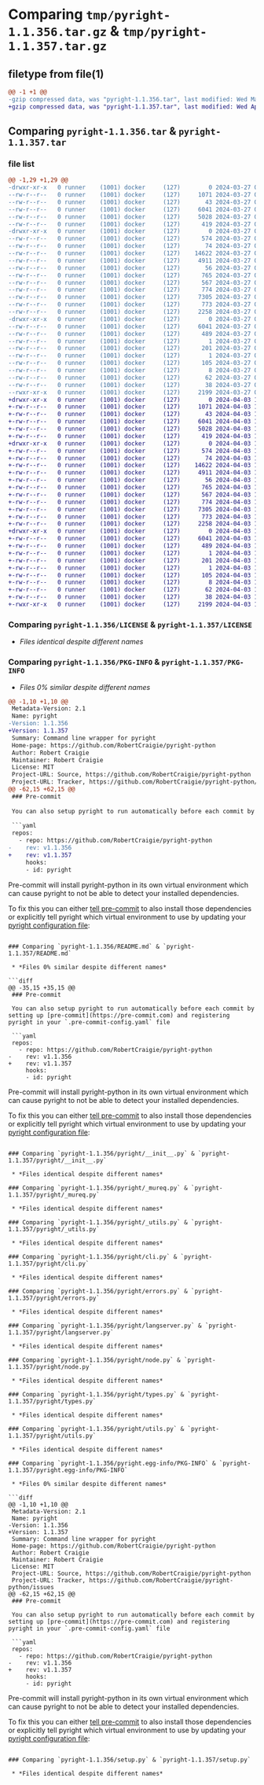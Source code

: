 # Comparing `tmp/pyright-1.1.356.tar.gz` & `tmp/pyright-1.1.357.tar.gz`

## filetype from file(1)

```diff
@@ -1 +1 @@
-gzip compressed data, was "pyright-1.1.356.tar", last modified: Wed Mar 27 08:55:07 2024, max compression
+gzip compressed data, was "pyright-1.1.357.tar", last modified: Wed Apr  3 15:30:01 2024, max compression
```

## Comparing `pyright-1.1.356.tar` & `pyright-1.1.357.tar`

### file list

```diff
@@ -1,29 +1,29 @@
-drwxr-xr-x   0 runner    (1001) docker     (127)        0 2024-03-27 08:55:07.436117 pyright-1.1.356/
--rw-r--r--   0 runner    (1001) docker     (127)     1071 2024-03-27 08:54:58.000000 pyright-1.1.356/LICENSE
--rw-r--r--   0 runner    (1001) docker     (127)       43 2024-03-27 08:54:58.000000 pyright-1.1.356/MANIFEST.in
--rw-r--r--   0 runner    (1001) docker     (127)     6041 2024-03-27 08:55:07.432117 pyright-1.1.356/PKG-INFO
--rw-r--r--   0 runner    (1001) docker     (127)     5028 2024-03-27 08:54:58.000000 pyright-1.1.356/README.md
--rw-r--r--   0 runner    (1001) docker     (127)      419 2024-03-27 08:54:58.000000 pyright-1.1.356/pyproject.toml
-drwxr-xr-x   0 runner    (1001) docker     (127)        0 2024-03-27 08:55:07.432117 pyright-1.1.356/pyright/
--rw-r--r--   0 runner    (1001) docker     (127)      574 2024-03-27 08:54:58.000000 pyright-1.1.356/pyright/__init__.py
--rw-r--r--   0 runner    (1001) docker     (127)       74 2024-03-27 08:54:58.000000 pyright-1.1.356/pyright/__main__.py
--rw-r--r--   0 runner    (1001) docker     (127)    14622 2024-03-27 08:54:58.000000 pyright-1.1.356/pyright/_mureq.py
--rw-r--r--   0 runner    (1001) docker     (127)     4911 2024-03-27 08:54:58.000000 pyright-1.1.356/pyright/_utils.py
--rw-r--r--   0 runner    (1001) docker     (127)       56 2024-03-27 08:54:58.000000 pyright-1.1.356/pyright/_version.py
--rw-r--r--   0 runner    (1001) docker     (127)      765 2024-03-27 08:54:58.000000 pyright-1.1.356/pyright/cli.py
--rw-r--r--   0 runner    (1001) docker     (127)      567 2024-03-27 08:54:58.000000 pyright-1.1.356/pyright/errors.py
--rw-r--r--   0 runner    (1001) docker     (127)      774 2024-03-27 08:54:58.000000 pyright-1.1.356/pyright/langserver.py
--rw-r--r--   0 runner    (1001) docker     (127)     7305 2024-03-27 08:54:58.000000 pyright-1.1.356/pyright/node.py
--rw-r--r--   0 runner    (1001) docker     (127)      773 2024-03-27 08:54:58.000000 pyright-1.1.356/pyright/types.py
--rw-r--r--   0 runner    (1001) docker     (127)     2258 2024-03-27 08:54:58.000000 pyright-1.1.356/pyright/utils.py
-drwxr-xr-x   0 runner    (1001) docker     (127)        0 2024-03-27 08:55:07.432117 pyright-1.1.356/pyright.egg-info/
--rw-r--r--   0 runner    (1001) docker     (127)     6041 2024-03-27 08:55:07.000000 pyright-1.1.356/pyright.egg-info/PKG-INFO
--rw-r--r--   0 runner    (1001) docker     (127)      489 2024-03-27 08:55:07.000000 pyright-1.1.356/pyright.egg-info/SOURCES.txt
--rw-r--r--   0 runner    (1001) docker     (127)        1 2024-03-27 08:55:07.000000 pyright-1.1.356/pyright.egg-info/dependency_links.txt
--rw-r--r--   0 runner    (1001) docker     (127)      201 2024-03-27 08:55:07.000000 pyright-1.1.356/pyright.egg-info/entry_points.txt
--rw-r--r--   0 runner    (1001) docker     (127)        1 2024-03-27 08:55:07.000000 pyright-1.1.356/pyright.egg-info/not-zip-safe
--rw-r--r--   0 runner    (1001) docker     (127)      105 2024-03-27 08:55:07.000000 pyright-1.1.356/pyright.egg-info/requires.txt
--rw-r--r--   0 runner    (1001) docker     (127)        8 2024-03-27 08:55:07.000000 pyright-1.1.356/pyright.egg-info/top_level.txt
--rw-r--r--   0 runner    (1001) docker     (127)       62 2024-03-27 08:54:58.000000 pyright-1.1.356/requirements.txt
--rw-r--r--   0 runner    (1001) docker     (127)       38 2024-03-27 08:55:07.436117 pyright-1.1.356/setup.cfg
--rwxr-xr-x   0 runner    (1001) docker     (127)     2199 2024-03-27 08:54:58.000000 pyright-1.1.356/setup.py
+drwxr-xr-x   0 runner    (1001) docker     (127)        0 2024-04-03 15:30:01.038662 pyright-1.1.357/
+-rw-r--r--   0 runner    (1001) docker     (127)     1071 2024-04-03 15:29:51.000000 pyright-1.1.357/LICENSE
+-rw-r--r--   0 runner    (1001) docker     (127)       43 2024-04-03 15:29:51.000000 pyright-1.1.357/MANIFEST.in
+-rw-r--r--   0 runner    (1001) docker     (127)     6041 2024-04-03 15:30:01.034662 pyright-1.1.357/PKG-INFO
+-rw-r--r--   0 runner    (1001) docker     (127)     5028 2024-04-03 15:29:51.000000 pyright-1.1.357/README.md
+-rw-r--r--   0 runner    (1001) docker     (127)      419 2024-04-03 15:29:51.000000 pyright-1.1.357/pyproject.toml
+drwxr-xr-x   0 runner    (1001) docker     (127)        0 2024-04-03 15:30:01.034662 pyright-1.1.357/pyright/
+-rw-r--r--   0 runner    (1001) docker     (127)      574 2024-04-03 15:29:51.000000 pyright-1.1.357/pyright/__init__.py
+-rw-r--r--   0 runner    (1001) docker     (127)       74 2024-04-03 15:29:51.000000 pyright-1.1.357/pyright/__main__.py
+-rw-r--r--   0 runner    (1001) docker     (127)    14622 2024-04-03 15:29:51.000000 pyright-1.1.357/pyright/_mureq.py
+-rw-r--r--   0 runner    (1001) docker     (127)     4911 2024-04-03 15:29:51.000000 pyright-1.1.357/pyright/_utils.py
+-rw-r--r--   0 runner    (1001) docker     (127)       56 2024-04-03 15:29:51.000000 pyright-1.1.357/pyright/_version.py
+-rw-r--r--   0 runner    (1001) docker     (127)      765 2024-04-03 15:29:51.000000 pyright-1.1.357/pyright/cli.py
+-rw-r--r--   0 runner    (1001) docker     (127)      567 2024-04-03 15:29:51.000000 pyright-1.1.357/pyright/errors.py
+-rw-r--r--   0 runner    (1001) docker     (127)      774 2024-04-03 15:29:51.000000 pyright-1.1.357/pyright/langserver.py
+-rw-r--r--   0 runner    (1001) docker     (127)     7305 2024-04-03 15:29:51.000000 pyright-1.1.357/pyright/node.py
+-rw-r--r--   0 runner    (1001) docker     (127)      773 2024-04-03 15:29:51.000000 pyright-1.1.357/pyright/types.py
+-rw-r--r--   0 runner    (1001) docker     (127)     2258 2024-04-03 15:29:51.000000 pyright-1.1.357/pyright/utils.py
+drwxr-xr-x   0 runner    (1001) docker     (127)        0 2024-04-03 15:30:01.034662 pyright-1.1.357/pyright.egg-info/
+-rw-r--r--   0 runner    (1001) docker     (127)     6041 2024-04-03 15:30:00.000000 pyright-1.1.357/pyright.egg-info/PKG-INFO
+-rw-r--r--   0 runner    (1001) docker     (127)      489 2024-04-03 15:30:01.000000 pyright-1.1.357/pyright.egg-info/SOURCES.txt
+-rw-r--r--   0 runner    (1001) docker     (127)        1 2024-04-03 15:30:00.000000 pyright-1.1.357/pyright.egg-info/dependency_links.txt
+-rw-r--r--   0 runner    (1001) docker     (127)      201 2024-04-03 15:30:00.000000 pyright-1.1.357/pyright.egg-info/entry_points.txt
+-rw-r--r--   0 runner    (1001) docker     (127)        1 2024-04-03 15:30:00.000000 pyright-1.1.357/pyright.egg-info/not-zip-safe
+-rw-r--r--   0 runner    (1001) docker     (127)      105 2024-04-03 15:30:00.000000 pyright-1.1.357/pyright.egg-info/requires.txt
+-rw-r--r--   0 runner    (1001) docker     (127)        8 2024-04-03 15:30:00.000000 pyright-1.1.357/pyright.egg-info/top_level.txt
+-rw-r--r--   0 runner    (1001) docker     (127)       62 2024-04-03 15:29:51.000000 pyright-1.1.357/requirements.txt
+-rw-r--r--   0 runner    (1001) docker     (127)       38 2024-04-03 15:30:01.038662 pyright-1.1.357/setup.cfg
+-rwxr-xr-x   0 runner    (1001) docker     (127)     2199 2024-04-03 15:29:51.000000 pyright-1.1.357/setup.py
```

### Comparing `pyright-1.1.356/LICENSE` & `pyright-1.1.357/LICENSE`

 * *Files identical despite different names*

### Comparing `pyright-1.1.356/PKG-INFO` & `pyright-1.1.357/PKG-INFO`

 * *Files 0% similar despite different names*

```diff
@@ -1,10 +1,10 @@
 Metadata-Version: 2.1
 Name: pyright
-Version: 1.1.356
+Version: 1.1.357
 Summary: Command line wrapper for pyright
 Home-page: https://github.com/RobertCraigie/pyright-python
 Author: Robert Craigie
 Maintainer: Robert Craigie
 License: MIT
 Project-URL: Source, https://github.com/RobertCraigie/pyright-python
 Project-URL: Tracker, https://github.com/RobertCraigie/pyright-python/issues
@@ -62,15 +62,15 @@
 ### Pre-commit
 
 You can also setup pyright to run automatically before each commit by setting up [pre-commit](https://pre-commit.com) and registering pyright in your `.pre-commit-config.yaml` file
 
 ```yaml
 repos:
   - repo: https://github.com/RobertCraigie/pyright-python
-    rev: v1.1.356
+    rev: v1.1.357
     hooks:
     - id: pyright
 ```
 
 Pre-commit will install pyright-python in its own virtual environment which can cause pyright to not be able to detect your installed dependencies.
 
 To fix this you can either [tell pre-commit](https://pre-commit.com/#config-additional_dependencies) to also install those dependencies or explicitly tell pyright which virtual environment to use by updating your [pyright configuration file](https://github.com/microsoft/pyright/blob/main/docs/configuration.md):
```

### Comparing `pyright-1.1.356/README.md` & `pyright-1.1.357/README.md`

 * *Files 0% similar despite different names*

```diff
@@ -35,15 +35,15 @@
 ### Pre-commit
 
 You can also setup pyright to run automatically before each commit by setting up [pre-commit](https://pre-commit.com) and registering pyright in your `.pre-commit-config.yaml` file
 
 ```yaml
 repos:
   - repo: https://github.com/RobertCraigie/pyright-python
-    rev: v1.1.356
+    rev: v1.1.357
     hooks:
     - id: pyright
 ```
 
 Pre-commit will install pyright-python in its own virtual environment which can cause pyright to not be able to detect your installed dependencies.
 
 To fix this you can either [tell pre-commit](https://pre-commit.com/#config-additional_dependencies) to also install those dependencies or explicitly tell pyright which virtual environment to use by updating your [pyright configuration file](https://github.com/microsoft/pyright/blob/main/docs/configuration.md):
```

### Comparing `pyright-1.1.356/pyright/__init__.py` & `pyright-1.1.357/pyright/__init__.py`

 * *Files identical despite different names*

### Comparing `pyright-1.1.356/pyright/_mureq.py` & `pyright-1.1.357/pyright/_mureq.py`

 * *Files identical despite different names*

### Comparing `pyright-1.1.356/pyright/_utils.py` & `pyright-1.1.357/pyright/_utils.py`

 * *Files identical despite different names*

### Comparing `pyright-1.1.356/pyright/cli.py` & `pyright-1.1.357/pyright/cli.py`

 * *Files identical despite different names*

### Comparing `pyright-1.1.356/pyright/errors.py` & `pyright-1.1.357/pyright/errors.py`

 * *Files identical despite different names*

### Comparing `pyright-1.1.356/pyright/langserver.py` & `pyright-1.1.357/pyright/langserver.py`

 * *Files identical despite different names*

### Comparing `pyright-1.1.356/pyright/node.py` & `pyright-1.1.357/pyright/node.py`

 * *Files identical despite different names*

### Comparing `pyright-1.1.356/pyright/types.py` & `pyright-1.1.357/pyright/types.py`

 * *Files identical despite different names*

### Comparing `pyright-1.1.356/pyright/utils.py` & `pyright-1.1.357/pyright/utils.py`

 * *Files identical despite different names*

### Comparing `pyright-1.1.356/pyright.egg-info/PKG-INFO` & `pyright-1.1.357/pyright.egg-info/PKG-INFO`

 * *Files 0% similar despite different names*

```diff
@@ -1,10 +1,10 @@
 Metadata-Version: 2.1
 Name: pyright
-Version: 1.1.356
+Version: 1.1.357
 Summary: Command line wrapper for pyright
 Home-page: https://github.com/RobertCraigie/pyright-python
 Author: Robert Craigie
 Maintainer: Robert Craigie
 License: MIT
 Project-URL: Source, https://github.com/RobertCraigie/pyright-python
 Project-URL: Tracker, https://github.com/RobertCraigie/pyright-python/issues
@@ -62,15 +62,15 @@
 ### Pre-commit
 
 You can also setup pyright to run automatically before each commit by setting up [pre-commit](https://pre-commit.com) and registering pyright in your `.pre-commit-config.yaml` file
 
 ```yaml
 repos:
   - repo: https://github.com/RobertCraigie/pyright-python
-    rev: v1.1.356
+    rev: v1.1.357
     hooks:
     - id: pyright
 ```
 
 Pre-commit will install pyright-python in its own virtual environment which can cause pyright to not be able to detect your installed dependencies.
 
 To fix this you can either [tell pre-commit](https://pre-commit.com/#config-additional_dependencies) to also install those dependencies or explicitly tell pyright which virtual environment to use by updating your [pyright configuration file](https://github.com/microsoft/pyright/blob/main/docs/configuration.md):
```

### Comparing `pyright-1.1.356/setup.py` & `pyright-1.1.357/setup.py`

 * *Files identical despite different names*

